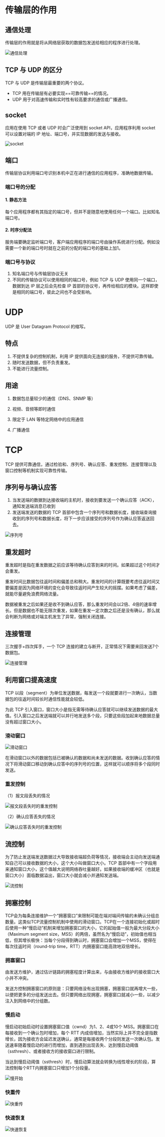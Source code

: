 # 传输层的作用

## 通信处理

传输层的作用就是将从网络层获取的数据包发送给相应的程序进行处理。

![通信处理](img\通信处理.jpg)

## TCP 与 UDP 的区分

TCP 与 UDP 是传输层最重要的两个协议。

- TCP 用在传输层有必要实现==可靠传输==的情况。
- UDP 用于对高速传输和实时性有较高要求的通信或广播通信。

## socket

应用在使用 TCP 或者 UDP 时会广泛使用到 socket API，应用程序利用 socket 可以设置对端的 IP 地址、端口号，并实现数据的发送与接收。

![socket](img\socket.jpg)

## 端口

传输层协议利用端口号识别本机中正在进行通信的应用程序，准确地数据传输。

### 端口号的分配

#### 1. 静态方法

每个应用程序都有其指定的端口号，但并不是随意地使用任何一个端口。比如知名端口号。

#### 2. 时序分配法

服务端要确定监听端口号，客户端应用程序的端口号由操作系统进行分配。例如没需要一个新的端口号时就在之前的分配的端口号的基础上加1。

### 端口号与协议

1. 知名端口号与传输层协议无关
2. 不同的传输协议可以使用相同的端口号，例如 TCP 与 UDP 使用同一个端口，数据到达 IP 层之后会先检查 IP 首部的协议号，再传给相应的模块。这样即使是相同的端口号，彼此之间也不会受影响。

# UDP

UDP 是 User Datagram Protocol 的缩写。

## 特点

1. 不提供复杂的控制机制，利用 IP 提供面向无连接的服务，不提供可靠传输。
2. 随时发送数据，但不负责重发。
3. 不能进行流量控制。

## 用途

1. 数据包总量较少的通信（DNS、SNMP 等）

2. 视频、音频等即时通信
3. 限定于 LAN 等特定网络中的应用通信
4. 广播通信

# TCP

TCP 提供可靠通信，通过检验和、序列号、确认应答、重发控制、连接管理以及窗口控制等机制实现可靠性传输。

## 序列号与确认应答

1. 当发送端的数据到达接收端的主机时，接收到要发送一个确认应答（ACK），通知发送端消息已收到
2. 发送端发送的数据的 TCP 首部中包含一个序列号和数据长度，接收端查询接收到的序列号和数据长度，将下一步应该接受的序列号作为确认应答返送回去。

![序列号](img\序列号.jpg)

## 重发超时

重发超时是指在重发数据之前应该等待确认应答到来的时间。如果超过这个时间才会重发。

重发时间比数据包往返时间和偏差总和稍大。重发时间的计算既要考虑往返时间又要偏差是因为网络环境的变化会导致往返时间产生较大的摇摆。如果考虑了偏差，就能尽量避免浪费网络流量。

数据被重发之后如果还是收不到确认应答，那么重发时间会以2倍、4倍的速率增长。但是数据也不能无限次重发，如果在重发一定次数之后还是没有确认，那么就会判断为网络或对端主机发生了异常，强制关闭连接。

## 连接管理

三次握手+四次挥手，一个 TCP 连接的建立与断开，正常情况下需要来回发送7个数据包。

![连接管理](img\连接管理.jpg)

## 利用窗口提高速度

TCP 以段（segment）为单位发送数据，每发送一个段就要进行一次确认，当数据包的往返时间较长时通信性能就会较低。

为此 TCP 引入窗口，窗口大小是指无需等待确认应答就可以继续发送数据的最大值。引入窗口之后发送端就可以并行地发送多个段，只要这些段加起来地数据总量没有超过窗口大小。

### 滑动窗口

![滑动窗口](img\滑动窗口.jpg)

在滑动窗口以外的数据包括已被确认的数据和尚未发送的数据。收到确认应答的情况下将滑动窗口移动到确认应答中的序列号的位置，这样就可以顺序将多个段同时发送。

### 重发控制

（1）报文段丢失的情况

![报文段丢失时的重发控制](img\报文段丢失时的重发控制.jpg)

（2）确认应答丢失的情况

![确认应答丢失时的重发控制](img\确认应答丢失时的重发控制.jpg)

## 流控制

为了防止发送端发送数据过大导致接收端超负荷等情况，接收端会主动向发送端通知自己可以接收数据的大小，这个大小叫做窗口大小。TCP 首部中有一个字段用来通知窗口大小，这个值越大说明网络吞吐量越好。如果接收端的缓冲区（也就是窗口大小）面临数据溢出，窗口大小就会减小并通知发送端。

![流控制](img\流控制.jpg)

## 拥塞控制

TCP会为每条连接维护一个“拥塞窗口”来限制可能在端对端间传输的未确认分组总数量。这类似TCP流量控制机制中使用的滑动窗口。TCP在一个连接初始化或超时后使用一种“慢启动”机制来增加拥塞窗口的大小，它的起始值一般为最大分段大小（Maximum segment size，MSS）的两倍，虽然名为“慢启动”，初始值也相当低，但其增长极快：当每个分段得到确认时，拥塞窗口会增加一个MSS，使得在每次往返时间（round-trip time，RTT）内拥塞窗口能高效地双倍增长。

### 拥塞窗口

由发送方维护，通过估计链路的拥塞程度计算出来，与由接收方维护的接收窗口大小并不冲突。

发送方控制拥塞窗口的原则是：只要网络没有出现拥塞，拥塞窗口就再增大一些，以便把更多的分组发送出去。但只要网络出现拥塞，拥塞窗口就减小一些，以减少注入到网络中的分组数。

### 慢启动

慢启动初始启动时设置拥塞窗口值（cwnd）为1、2、4或10个 MSS。拥塞窗口在每接收到一个确认包时增加，每个 RTT 内成倍增加，当然实际上并不完全是指数增长，因为接收方会延迟发送确认，通常是每接收两个分段则发送一次确认包。发送速率随着慢启动的进行而增加，直到遇到出现丢失、达到慢启动阈值（ssthresh）、或者接收方的接收窗口进行限制。

当达到慢启动阈值（ssthresh）时，慢启动算法就会转换为线性增长的阶段，算法控制每个RTT内拥塞窗口只增加1个分段量。

![慢开始](img\慢开始.jpg)

### 快重传

![快重传](img\快重传.jpg)

### 快速恢复

![快速恢复](img\快速恢复.jpg)

